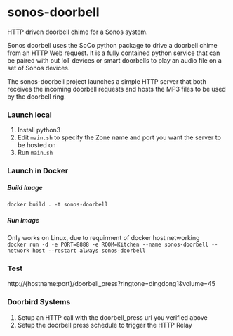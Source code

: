 # sonos-doorbell
HTTP driven doorbell chime for a Sonos system. 

Sonos doorbell uses the SoCo python package to drive a doorbell chime from an HTTP Web request. It is a fully contained python
service that can be paired with out IoT devices or smart doorbells to play an audio file on a set of Sonos devices.

The sonos-doorbell project launches a simple HTTP server that both receives the incoming doorbell requests and hosts the MP3 files to be used by the doorbell ring. 

### Launch local
1. Install python3
1. Edit `main.sh` to specify the Zone name and port you want the server to be hosted on
1. Run `main.sh`

### Launch in Docker

##### Build Image

`docker build . -t sonos-doorbell`

##### Run Image

Only works on Linux, due to requirment of docker host networking  
`docker run -d -e PORT=8888 -e ROOM=Kitchen --name sonos-doorbell --network host --restart always sonos-doorbell`

### Test
http://{hostname:port}/doorbell_press?ringtone=dingdong1&volume=45 

### Doorbird Systems
1. Setup an HTTP call with the doorbell_press url you verified above
1. Setup the doorbell press schedule to trigger the HTTP Relay
